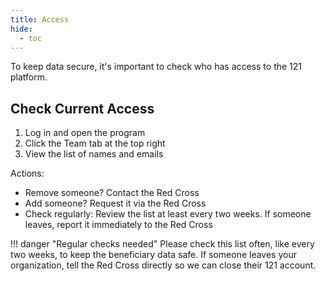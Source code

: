 ```yaml
---
title: Access
hide:
  - toc
---
```


To keep data secure, it's important to check who has access to the 121 platform.

## Check Current Access

1. Log in and open the program
2. Click the Team tab at the top right
3. View the list of names and emails

Actions:

- Remove someone? Contact the Red Cross
- Add someone? Request it via the Red Cross
- Check regularly: Review the list at least every two weeks. If someone leaves, report it immediately to the Red Cross

!!! danger "Regular checks needed"
    Please check this list often, like every two weeks, to keep the beneficiary data safe. If someone leaves your organization, tell the Red Cross directly so we can close their 121 account.
